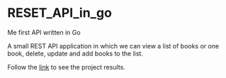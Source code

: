 # RESET_API_in_go
Me first API written in Go 

A small REST API application in which we can view a list of books or one book, delete, update and add books to the list.


Follow the [link](http://127.0.0.1:8000/books) to see the project results.
